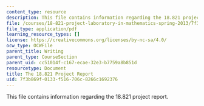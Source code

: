 ```yaml
---
content_type: resource
description: This file contains information regarding the 18.821 project report.
file: /courses/18-821-project-laboratory-in-mathematics-spring-2013/7f3b869f0133f516706c8266c1692376_MIT18_821S13_writingslides.pdf
file_type: application/pdf
learning_resource_types: []
license: https://creativecommons.org/licenses/by-nc-sa/4.0/
ocw_type: OCWFile
parent_title: Writing
parent_type: CourseSection
parent_uid: cc51014f-c167-ecae-32e3-b7759a8b851d
resourcetype: Document
title: The 18.821 Project Report
uid: 7f3b869f-0133-f516-706c-8266c1692376
---
```

This file contains information regarding the 18.821 project report.